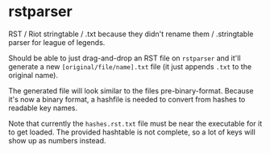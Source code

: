 # rstparser
RST / Riot stringtable / .txt because they didn't rename them / .stringtable parser for league of legends.

Should be able to just drag-and-drop an RST file on `rstparser` and it'll generate a new `[original/file/name].txt` file (it just appends `.txt` to the original name).

The generated file will look similar to the files pre-binary-format. Because it's now a binary format, a hashfile is needed to convert from hashes to readable key names.

Note that currently the `hashes.rst.txt` file must be near the executable for it to get loaded.
The provided hashtable is not complete, so a lot of keys will show up as numbers instead.
